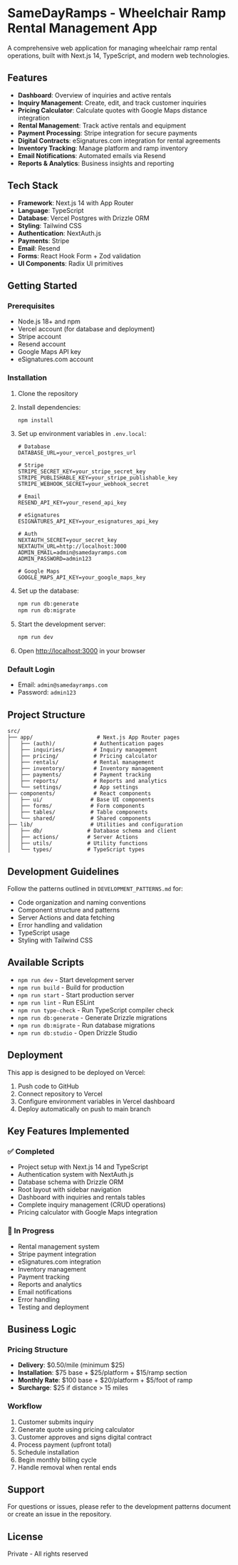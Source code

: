 # SameDayRamps - Wheelchair Ramp Rental Management App

A comprehensive web application for managing wheelchair ramp rental operations, built with Next.js 14, TypeScript, and modern web technologies.

## Features

- **Dashboard**: Overview of inquiries and active rentals
- **Inquiry Management**: Create, edit, and track customer inquiries
- **Pricing Calculator**: Calculate quotes with Google Maps distance integration
- **Rental Management**: Track active rentals and equipment
- **Payment Processing**: Stripe integration for secure payments
- **Digital Contracts**: eSignatures.com integration for rental agreements
- **Inventory Tracking**: Manage platform and ramp inventory
- **Email Notifications**: Automated emails via Resend
- **Reports & Analytics**: Business insights and reporting

## Tech Stack

- **Framework**: Next.js 14 with App Router
- **Language**: TypeScript
- **Database**: Vercel Postgres with Drizzle ORM
- **Styling**: Tailwind CSS
- **Authentication**: NextAuth.js
- **Payments**: Stripe
- **Email**: Resend
- **Forms**: React Hook Form + Zod validation
- **UI Components**: Radix UI primitives

## Getting Started

### Prerequisites

- Node.js 18+ and npm
- Vercel account (for database and deployment)
- Stripe account
- Resend account
- Google Maps API key
- eSignatures.com account

### Installation

1. Clone the repository
2. Install dependencies:
   ```bash
   npm install
   ```

3. Set up environment variables in `.env.local`:
   ```env
   # Database
   DATABASE_URL=your_vercel_postgres_url

   # Stripe
   STRIPE_SECRET_KEY=your_stripe_secret_key
   STRIPE_PUBLISHABLE_KEY=your_stripe_publishable_key
   STRIPE_WEBHOOK_SECRET=your_webhook_secret

   # Email
   RESEND_API_KEY=your_resend_api_key

   # eSignatures
   ESIGNATURES_API_KEY=your_esignatures_api_key

   # Auth
   NEXTAUTH_SECRET=your_secret_key
   NEXTAUTH_URL=http://localhost:3000
   ADMIN_EMAIL=admin@samedayramps.com
   ADMIN_PASSWORD=admin123

   # Google Maps
   GOOGLE_MAPS_API_KEY=your_google_maps_key
   ```

4. Set up the database:
   ```bash
   npm run db:generate
   npm run db:migrate
   ```

5. Start the development server:
   ```bash
   npm run dev
   ```

6. Open [http://localhost:3000](http://localhost:3000) in your browser

### Default Login

- Email: `admin@samedayramps.com`
- Password: `admin123`

## Project Structure

```
src/
├── app/                    # Next.js App Router pages
│   ├── (auth)/            # Authentication pages
│   ├── inquiries/         # Inquiry management
│   ├── pricing/           # Pricing calculator
│   ├── rentals/           # Rental management
│   ├── inventory/         # Inventory management
│   ├── payments/          # Payment tracking
│   ├── reports/           # Reports and analytics
│   └── settings/          # App settings
├── components/            # React components
│   ├── ui/               # Base UI components
│   ├── forms/            # Form components
│   ├── tables/           # Table components
│   └── shared/           # Shared components
├── lib/                  # Utilities and configuration
│   ├── db/              # Database schema and client
│   ├── actions/         # Server Actions
│   ├── utils/           # Utility functions
│   └── types/           # TypeScript types
```

## Development Guidelines

Follow the patterns outlined in `DEVELOPMENT_PATTERNS.md` for:
- Code organization and naming conventions
- Component structure and patterns
- Server Actions and data fetching
- Error handling and validation
- TypeScript usage
- Styling with Tailwind CSS

## Available Scripts

- `npm run dev` - Start development server
- `npm run build` - Build for production
- `npm run start` - Start production server
- `npm run lint` - Run ESLint
- `npm run type-check` - Run TypeScript compiler check
- `npm run db:generate` - Generate Drizzle migrations
- `npm run db:migrate` - Run database migrations
- `npm run db:studio` - Open Drizzle Studio

## Deployment

This app is designed to be deployed on Vercel:

1. Push code to GitHub
2. Connect repository to Vercel
3. Configure environment variables in Vercel dashboard
4. Deploy automatically on push to main branch

## Key Features Implemented

### ✅ Completed
- Project setup with Next.js 14 and TypeScript
- Authentication system with NextAuth.js
- Database schema with Drizzle ORM
- Root layout with sidebar navigation
- Dashboard with inquiries and rentals tables
- Complete inquiry management (CRUD operations)
- Pricing calculator with Google Maps integration

### 🚧 In Progress
- Rental management system
- Stripe payment integration
- eSignatures.com integration
- Inventory management
- Payment tracking
- Reports and analytics
- Email notifications
- Error handling
- Testing and deployment

## Business Logic

### Pricing Structure
- **Delivery**: $0.50/mile (minimum $25)
- **Installation**: $75 base + $25/platform + $15/ramp section
- **Monthly Rate**: $100 base + $20/platform + $5/foot of ramp
- **Surcharge**: $25 if distance > 15 miles

### Workflow
1. Customer submits inquiry
2. Generate quote using pricing calculator
3. Customer approves and signs digital contract
4. Process payment (upfront total)
5. Schedule installation
6. Begin monthly billing cycle
7. Handle removal when rental ends

## Support

For questions or issues, please refer to the development patterns document or create an issue in the repository.

## License

Private - All rights reserved